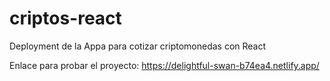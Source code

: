 # criptos-react
Deployment de la Appa para cotizar criptomonedas con React

Enlace para probar el proyecto: https://delightful-swan-b74ea4.netlify.app/
